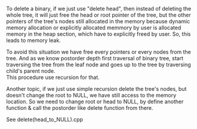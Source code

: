To delete a binary, if we just use "delete head", then instead of deleting the whole tree, it will just free the head or root pointer
of the tree, but the other pointers of the tree's nodes still allocated in the memory because dynamic memory allocation or explicitly 
allocated memmory by user is allocated memory in the heap section, which have to explicitly freed by user. 
So, this leads to memory leak.  

To avoid this situation we have free every pointers or every nodes from the tree.
And as we know postorder depth first traversal of binary tree, start traversing the tree from the leaf node and goes up to the tree
by traversing child's parent node.  
This procedure use recursion for that.  

Another topic, if we just use simple recursion delete the tree's nodes, but doesn't change the root to NULL, we have still access to the
memory location. So we need to change root or head to NULL, by define another function & call the postorder like delete function from  there.  

See delete(head_to_NULL).cpp
